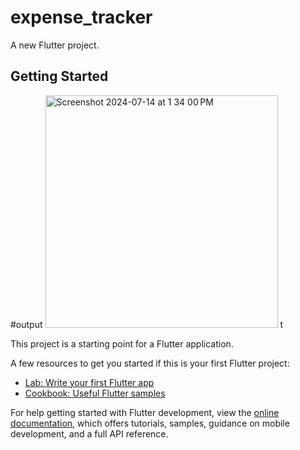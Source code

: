 # expense_tracker

A new Flutter project.

## Getting Started
#output
<img width="372" alt="Screenshot 2024-07-14 at 1 34 00 PM" src="https://github.com/user-attachments/assets/14481d1d-d9a3-4b33-830f-588cc2687271">
t


This project is a starting point for a Flutter application.

A few resources to get you started if this is your first Flutter project:

- [Lab: Write your first Flutter app](https://docs.flutter.dev/get-started/codelab)
- [Cookbook: Useful Flutter samples](https://docs.flutter.dev/cookbook)

For help getting started with Flutter development, view the
[online documentation](https://docs.flutter.dev/), which offers tutorials,
samples, guidance on mobile development, and a full API reference.
